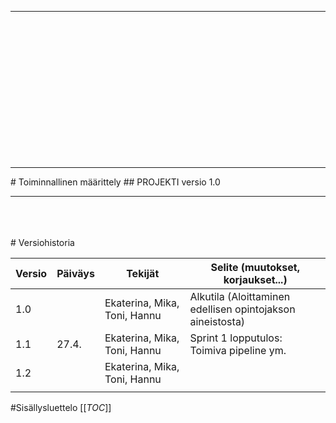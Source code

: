 
<hr/>
<br>
<br>
<br>
<br>
<br>
<br>
<br>
<br>
<br>
<br>
<br>
<br>
<br>
<hr/>
# Toiminnallinen määrittely
## PROJEKTI
versio 1.0
<hr/>

<br>
<br>
<br>
# Versiohistoria

|Versio|Päiväys|Tekijät|Selite (muutokset, korjaukset...)  |
|--|--|--|--|
|1.0|  |Ekaterina, Mika, Toni, Hannu|Alkutila (Aloittaminen edellisen opintojakson aineistosta)  |
|1.1  |27.4.|Ekaterina, Mika, Toni, Hannu|Sprint 1 lopputulos: Toimiva pipeline ym.|
|1.2  |  |Ekaterina, Mika, Toni, Hannu|  |
| | | | |

#Sisällysluettelo
[[_TOC_]]
